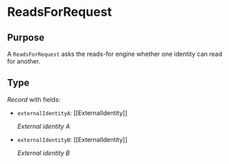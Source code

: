 # ReadsForRequest

## Purpose

<!-- --8<-- [start:purpose] -->
A `ReadsForRequest` asks the reads-for engine whether one identity can read for another.
<!-- --8<-- [end:purpose] -->

## Type

<!-- --8<-- [start:type] -->
<div class="type" markdown>

*Record* with fields:

- `externalIdentityA`: [[ExternalIdentity]]

  *External identity A*

- `externalIdentityB`: [[ExternalIdentity]]

  *External identity B*
</div>
<!-- --8<-- [end:type] -->